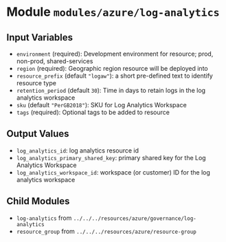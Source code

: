 
# Module `modules/azure/log-analytics`

## Input Variables
* `environment` (required): Development environment for resource; prod, non-prod, shared-services
* `region` (required): Geographic region resource will be deployed into
* `resource_prefix` (default `"logaw"`): a short pre-defined text to identify resource type
* `retention_period` (default `30`): Time in days to retain logs in the log analytics workspace
* `sku` (default `"PerGB2018"`): SKU for Log Analytics Workspace
* `tags` (required): Optional tags to be added to resource

## Output Values
* `log_analytics_id`: log analytics resource id
* `log_analytics_primary_shared_key`: primary shared key for the Log Analytics Workspace
* `log_analytics_workspace_id`: workspace (or customer) ID for the log analytics workspace

## Child Modules
* `log-analytics` from `../../../resources/azure/governance/log-analytics`
* `resource_group` from `../../../resources/azure/resource-group`

